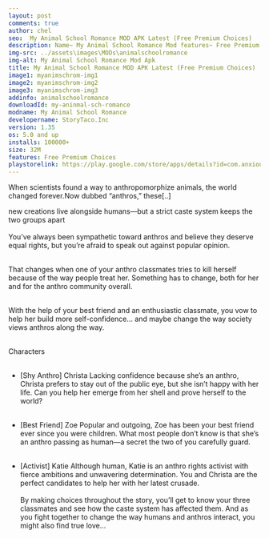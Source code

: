 ```yaml
---
layout: post
comments: true
author: chel
seo:  My Animal School Romance MOD APK Latest (Free Premium Choices)
description: Name~ My Animal School Romance Mod features~ Free Premium Choices Version~ Latest Root~ No Install Steps~ Follow the steps below to Download games from ChelOverboard
img-src: ../assets\images\MODs\animalschoolromance
img-alt: My Animal School Romance Mod Apk
title: My Animal School Romance MOD APK Latest (Free Premium Choices)
image1: myanimschrom-img1
image2: myanimschrom-img2 
image3: myanimschrom-img3 
addinfo: animalschoolromance
downloadId: my-aninmal-sch-romance
modname: My Animal School Romance
developername: StoryTaco.Inc
version: 1.35
os: 5.0 and up
installs: 100000+
size: 32M
features: Free Premium Choices
playstorelink: https://play.google.com/store/apps/details?id=com.anxiousottergames.spacefarmer
---
```

<p>When scientists found a way to anthropomorphize animals, the world changed forever.Now dubbed “anthros,” these[..]

new creations live alongside humans—but a strict caste system keeps the two groups apart<br><br>
You’ve always been sympathetic toward anthros and believe they deserve equal rights, but you’re afraid to speak out against popular opinion.<br><br>

That changes when one of your anthro classmates tries to kill herself because of the way people treat her. Something has to change, both for her and for the anthro community overall.<br><br>

With the help of your best friend and an enthusiastic classmate, you vow to help her build more self-confidence… and maybe change the way society views anthros along the way.<br><br>

Characters<br><br>

* [Shy Anthro] Christa
Lacking confidence because she’s an anthro, Christa prefers to stay out of the public eye, but she isn’t happy with her life. Can you help her emerge from her shell and prove herself to the world?<br><br>

* [Best Friend] Zoe
Popular and outgoing, Zoe has been your best friend ever since you were children. What most people don’t know is that she’s an anthro passing as human—a secret the two of you carefully guard.<br><br>

* [Activist] Katie
Although human, Katie is an anthro rights activist with fierce ambitions and unwavering determination. You and Christa are the perfect candidates to help her with her latest crusade.<br><br>
By making choices throughout the story, you’ll get to know your three classmates and see how the caste system has affected them. And as you fight together to change the way humans and anthros interact, you might also find true love…
</p>